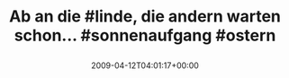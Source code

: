 ---
retweeted: false
source: <a href="http://twitter.com" rel="nofollow">Twitter Web Client</a>
entities:
  hashtags:
  - text: linde
    indices:
    - '10'
    - '16'
  - text: sonnenaufgang
    indices:
    - '45'
    - '59'
  - text: ostern
    indices:
    - '60'
    - '67'
  symbols: []
  user_mentions: []
  urls: []
display_text_range:
- '0'
- '67'
favorite_count: '0'
id_str: '1501144648'
truncated: false
retweet_count: '0'
id: '1501144648'
created_at: Sun Apr 12 04:01:17 +0000 2009
favorited: false
full_text: 'Ab an die #linde, die andern warten schon... #sonnenaufgang #ostern'
lang: de
tags:
- linde
- sonnenaufgang
- ostern
- pesos/twitter
date: '2009-04-12T04:01:17+00:00'
src: https://twitter.com/bascht/status/1501144648
original_url: https://twitter.com/bascht/status/1501144648
type: twitter_tweet
text: 'Ab an die #linde, die andern warten schon... #sonnenaufgang #ostern'
title: 'Ab an die #linde, die andern warten schon... #sonnenaufgang #ostern

  '

---